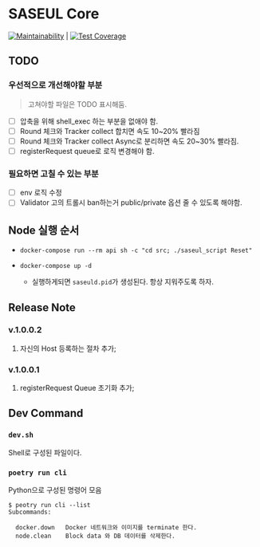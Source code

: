 # SASEUL Core

[![Maintainability][maintainability-badges]][maintainability-repos] | [![Test Coverage][cov-badges]][cov-repos]


## TODO

### 우선적으로 개선해야할 부분
> 고쳐야할 파일은 TODO 표시해둠.

* [ ] 압축을 위해 shell_exec 하는 부분을 없애야 함.
* [ ] Round 체크와 Tracker collect 합치면 속도 10~20% 빨라짐
* [ ] Round 체크와 Tracker collect Async로 분리하면 속도 20~30% 빨라짐.
* [ ] registerRequest queue로 로직 변경해야 함.

### 필요하면 고칠 수 있는 부분

* [ ] env 로직 수정
* [ ] Validator 고의 트롤시 ban하는거 public/private 옵션 줄 수 있도록 해야함. 

## Node 실행 순서

* `docker-compose run --rm api sh -c "cd src; ./saseul_script Reset"`

* `docker-compose up -d`
  * 실행하게되면 `saseuld.pid`가 생성된다. 항상 지워주도록 하자.


## Release Note

### v.1.0.0.2

1. 자신의 Host 등록하는 절차 추가;

### v.1.0.0.1

1. registerRequest Queue 초기화 추가;


## Dev Command

### `dev.sh`

Shell로 구성된 파일이다.

### `poetry run cli`

Python으로 구성된 명령어 모음

```shell script
$ peotry run cli --list
Subcommands:

  docker.down   Docker 네트워크와 이미지를 terminate 한다.
  node.clean    Block data 와 DB 데이터를 삭제한다.

``` 

[maintainability-badges]: https://api.codeclimate.com/v1/badges/ab103c8f70fafe7ed3b6/maintainability
[maintainability-repos]: https://codeclimate.com/repos/5d47e92991b75a019f001554/maintainability
[cov-badges]: https://api.codeclimate.com/v1/badges/ab103c8f70fafe7ed3b6/test_coverage
[cov-repos]: https://codeclimate.com/repos/5d47e92991b75a019f001554/test_coverage
